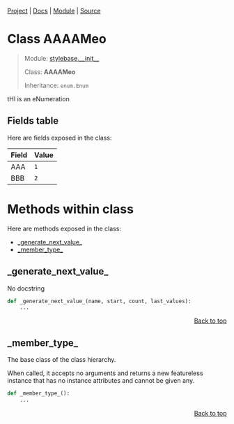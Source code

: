 [Project](https://github.com/pyrustic/stylebase#readme) | [Docs](https://github.com/pyrustic/stylebase/blob/master/docs/README.md) | [Module](https://github.com/pyrustic/stylebase/blob/master/docs/modules/stylebase/__init__/README.md) | [Source](https://github.com/pyrustic/stylebase/blob/master/stylebase/__init__.py)

# Class AAAAMeo
> Module: [stylebase.\_\_init\_\_](https://github.com/pyrustic/stylebase/blob/master/docs/modules/stylebase/__init__/README.md)
>
> Class: **AAAAMeo**
>
> Inheritance: `enum.Enum`

tHI is an eNumeration

## Fields table
Here are fields exposed in the class:

| Field | Value |
| --- | --- |
| AAA | `1` |
| BBB | `2` |

# Methods within class
Here are methods exposed in the class:
- [\_generate\_next\_value\_](#_generate_next_value_)
- [\_member\_type\_](#_member_type_)

## \_generate\_next\_value\_
No docstring

```python
def _generate_next_value_(name, start, count, last_values):
    ...
```

<p align="right"><a href="##methods-within-aaaameo">Back to top</a></p>

## \_member\_type\_
The base class of the class hierarchy.

When called, it accepts no arguments and returns a new featureless
instance that has no instance attributes and cannot be given any.

```python
def _member_type_():
    ...
```

<p align="right"><a href="##methods-within-aaaameo">Back to top</a></p>
